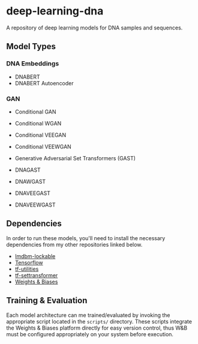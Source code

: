 # deep-learning-dna

A repository of deep learning models for DNA samples and sequences.

## Model Types

### DNA Embeddings

- DNABERT
- DNABERT Autoencoder

### GAN

- Conditional GAN
- Conditional WGAN
- Conditional VEEGAN
- Conditional VEEWGAN
- Generative Adversarial Set Transformers (GAST)

- DNAGAST
- DNAWGAST
- DNAVEEGAST
- DNAVEEWGAST

## Dependencies

In order to run these models, you'll need to install the necessary dependencies from my other repositories linked below.

- [lmdbm-lockable](https://github.com/SirDavidLudwig/lmdb-python-dbm)
- [Tensorflow](https://www.tensorflow.org/)
- [tf-utilities](https://pypi.org/project/tf-utilities/)
- [tf-settransformer](https://pypi.org/project/tf-settransformer/)
- [Weights & Biases](https://wandb.ai)

## Training & Evaluation

Each model architecture can me trained/evaluated by invoking the appropriate script located in the `scripts/` directory. These scripts integrate the Weights & Biases platform directly for easy version control, thus W&B must be configured appropriately on your system before execution.
